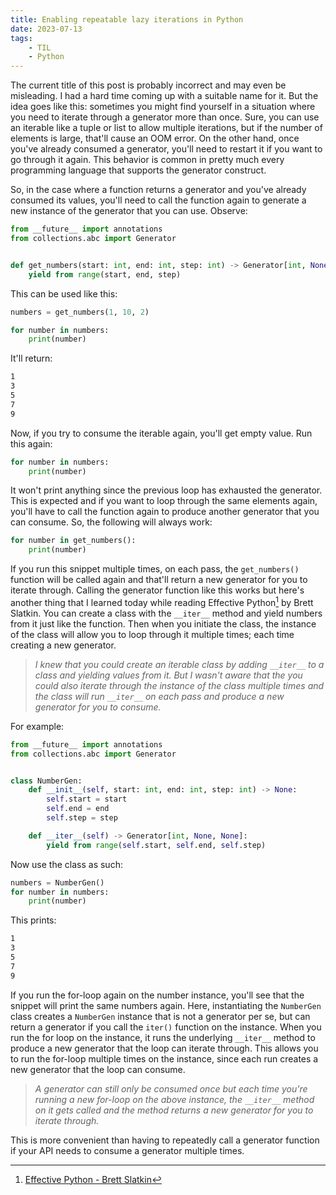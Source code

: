 ```yaml
---
title: Enabling repeatable lazy iterations in Python
date: 2023-07-13
tags:
    - TIL
    - Python
---
```


The current title of this post is probably incorrect and may even be misleading. I had a
hard time coming up with a suitable name for it. But the idea goes like this: sometimes you
might find yourself in a situation where you need to iterate through a generator more than
once. Sure, you can use an iterable like a tuple or list to allow multiple iterations, but
if the number of elements is large, that'll cause an OOM error. On the other hand, once
you've already consumed a generator, you'll need to restart it if you want to go through it
again. This behavior is common in pretty much every programming language that supports the
generator construct.

So, in the case where a function returns a generator and you've already consumed its values,
you'll need to call the function again to generate a new instance of the generator that you
can use. Observe:

```python
from __future__ import annotations
from collections.abc import Generator


def get_numbers(start: int, end: int, step: int) -> Generator[int, None, None]:
    yield from range(start, end, step)
```

This can be used like this:

```python
numbers = get_numbers(1, 10, 2)

for number in numbers:
    print(number)
```

It'll return:

```txt
1
3
5
7
9
```

Now, if you try to consume the iterable again, you'll get empty value. Run this again:

```python
for number in numbers:
    print(number)
```

It won't print anything since the previous loop has exhausted the generator. This is
expected and if you want to loop through the same elements again, you'll have to call the
function again to produce another generator that you can consume. So, the following will
always work:

```python
for number in get_numbers():
    print(number)
```

If you run this snippet multiple times, on each pass, the `get_numbers()` function will be
called again and that'll return a new generator for you to iterate through. Calling the
generator function like this works but here's another thing that I learned today while
reading Effective Python[^1] by Brett Slatkin. You can create a class with the `__iter__`
method and yield numbers from it just like the function. Then when you initiate the class,
the instance of the class will allow you to loop through it multiple times; each time
creating a new generator.

> _I knew that you could create an iterable class by adding `__iter__` to a class and
> yielding values from it. But I wasn't aware that the you could also iterate through the
> instance of the class multiple times and the class will run `__iter__` on each pass and
> produce a new generator for you to consume._

For example:

```python
from __future__ import annotations
from collections.abc import Generator


class NumberGen:
    def __init__(self, start: int, end: int, step: int) -> None:
        self.start = start
        self.end = end
        self.step = step

    def __iter__(self) -> Generator[int, None, None]:
        yield from range(self.start, self.end, self.step)
```

Now use the class as such:

```python
numbers = NumberGen()
for number in numbers:
    print(number)
```

This prints:

```txt
1
3
5
7
9
```

If you run the for-loop again on the number instance, you'll see that the snippet will print
the same numbers again. Here, instantiating the `NumberGen` class creates a `NumberGen`
instance that is not a generator per se, but can return a generator if you call the `iter()`
function on the instance. When you run the for loop on the instance, it runs the underlying
`__iter__` method to produce a new generator that the loop can iterate through. This allows
you to run the for-loop multiple times on the instance, since each run creates a new
generator that the loop can consume.

> _A generator can still only be consumed once but each time you're running a new for-loop
> on the above instance, the `__iter__` method on it gets called and the method returns a
> new generator for you to iterate through._

This is more convenient than having to repeatedly call a generator function if your API
needs to consume a generator multiple times.

[^1]: [Effective Python - Brett Slatkin](https://effectivepython.com/)
